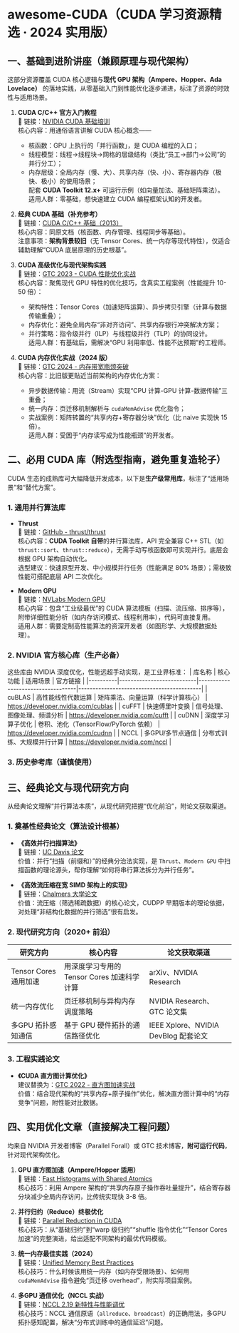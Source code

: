 # awesome-CUDA（CUDA 学习资源精选 · 2024 实用版）


## 一、基础到进阶讲座（兼顾原理与现代架构）
这部分资源覆盖 CUDA 核心逻辑与**现代 GPU 架构（Ampere、Hopper、Ada Lovelace）** 的落地实践，从零基础入门到性能优化逐步递进，标注了资源的时效性与适用场景。

1.  **CUDA C/C++ 官方入门教程**  
    🔗 链接：[NVIDIA CUDA 基础培训](https://developer.nvidia.com/cuda-training)  
    核心内容：用通俗语言讲解 CUDA 核心概念——  
    - 核函数：GPU 上执行的「并行函数」，是 CUDA 编程的入口；  
    - 线程模型：线程→线程块→网格的层级结构（类比“员工→部门→公司”的并行分工）；  
    - 内存层级：全局内存（慢、大）、共享内存（快、小）、寄存器内存（极快、极小）的使用场景；  
    配套 **CUDA Toolkit 12.x+** 可运行示例（如向量加法、基础矩阵乘法）。  
    适用人群：零基础，想快速建立 CUDA 编程框架认知的开发者。

2.  **经典 CUDA 基础（补充参考）**  
    🔗 链接：[CUDA C/C++ 基础（2013）](https://www.olcf.ornl.gov/wp-content/uploads/2013/02/Intro_to_CUDA_C-TS.pdf)  
    核心内容：同原文档（核函数、内存管理、线程同步等基础）。  
    注意事项：**架构背景较旧**（无 Tensor Cores、统一内存等现代特性），仅适合辅助理解“CUDA 底层原理的历史根基”。

3.  **CUDA 高级优化与现代架构实践**  
    🔗 链接：[GTC 2023 - CUDA 性能优化实战](https://www.nvidia.com/en-us/gtc/on-demand/?search=CUDA%20advanced%20optimization)  
    核心内容：聚焦现代 GPU 特性的优化技巧，含真实工程案例（性能提升 10-50 倍）：  
    - 架构特性：Tensor Cores（加速矩阵运算）、异步拷贝引擎（计算与数据传输重叠）；  
    - 内存优化：避免全局内存“非对齐访问”、共享内存银行冲突解决方案；  
    - 并行策略：指令级并行（ILP）与线程级并行（TLP）的协同设计。  
    适用人群：有基础后，需解决“GPU 利用率低、性能不达预期”的工程师。

4.  **CUDA 内存优化实战（2024 版）**  
    🔗 链接：[GTC 2024 - 内存带宽瓶颈突破](https://www.nvidia.com/en-us/gtc/on-demand/?search=CUDA%20memory%20optimization)  
    核心内容：比旧版更贴近当前架构的内存优化方案：  
    - 异步数据传输：用流（Stream）实现“CPU 计算-GPU 计算-数据传输”三重叠；  
    - 统一内存：页迁移机制解析与 `cudaMemAdvise` 优化指令；  
    - 实战案例：矩阵转置的“共享内存+寄存器分块”优化（比 naive 实现快 15 倍）。  
    适用人群：受困于“内存读写成为性能瓶颈”的开发者。


## 二、必用 CUDA 库（附选型指南，避免重复造轮子）
CUDA 生态的成熟库可大幅降低开发成本，以下是**生产级常用库**，标注了“适用场景”和“替代方案”。

### 1. 通用并行算法库
- **Thrust**  
  🔗 链接：[GitHub - thrust/thrust](https://github.com/thrust/thrust)  
  核心内容：**CUDA Toolkit 自带**的并行算法库，API 完全兼容 C++ STL（如 `thrust::sort`、`thrust::reduce`），无需手动写核函数即可实现并行。底层会根据 GPU 架构自动优化。  
  选型建议：快速原型开发、中小规模并行任务（性能满足 80% 场景）；需极致性能可搭配底层 API 二次优化。

- **Modern GPU**  
  🔗 链接：[NVLabs Modern GPU](https://nvlabs.github.io/moderngpu/index.html)  
  核心内容：包含“工业级最优”的 CUDA 算法模板（扫描、流压缩、排序等），附带详细性能分析（如内存访问模式、线程利用率），代码可直接复用。  
  适用人群：需要定制高性能算法的资深开发者（如图形学、大规模数据处理）。

### 2. NVIDIA 官方核心库（生产必备）
这些库由 NVIDIA 深度优化，性能远超手动实现，是工业界标准：
| 库名称   | 核心功能                  | 适用场景                          | 官方链接                                  |
|----------|---------------------------|-----------------------------------|-------------------------------------------|
| cuBLAS   | 高性能线性代数运算        | 矩阵乘法、向量运算（科学计算核心） | https://developer.nvidia.com/cublas       |
| cuFFT    | 快速傅里叶变换            | 信号处理、图像处理、频谱分析      | https://developer.nvidia.com/cufft        |
| cuDNN    | 深度学习算子优化          | 卷积、池化（TensorFlow/PyTorch 依赖） | https://developer.nvidia.com/cudnn      |
| NCCL     | 多GPU/多节点通信          | 分布式训练、大规模并行计算        | https://developer.nvidia.com/nccl         |

### 3. 历史参考库（谨慎使用）
## 三、经典论文与现代研究方向
从经典论文理解“并行算法本质”，从现代研究把握“优化前沿”，附论文获取渠道。

### 1. 奠基性经典论文（算法设计根基）
- **《高效并行扫描算法》**  
  🔗 链接：[UC Davis 论文](http://www.idav.ucdavis.edu/publications/print_pub?pub_id=1041)  
  价值：并行“扫描（前缀和）”的经典分治法实现，是 `Thrust`、`Modern GPU` 中扫描函数的理论源头，帮你理解“如何将串行算法拆分为并行任务”。

- **《高效流压缩在宽 SIMD 架构上的实现》**  
  🔗 链接：[Chalmers 大学论文](http://www.cse.chalmers.se/~uffe/streamcompaction.pdf)  
  价值：流压缩（筛选稀疏数据）的核心论文，CUDPP 早期版本的理论依据，对处理“非结构化数据的并行筛选”很有启发。

### 2. 现代研究方向（2020+ 前沿）
| 研究方向                | 核心内容                          | 论文获取渠道                          |
|-------------------------|-----------------------------------|---------------------------------------|
| Tensor Cores 通用加速   | 用深度学习专用的 Tensor Cores 加速科学计算 | arXiv、NVIDIA Research                |
| 统一内存优化            | 页迁移机制与异构内存调度策略        | NVIDIA Research、GTC 论文集           |
| 多GPU 拓扑感知通信      | 基于 GPU 硬件拓扑的通信路径优化    | IEEE Xplore、NVIDIA DevBlog 配套论文  |

### 3. 工程实践论文
- **《CUDA 直方图计算优化》**  
  建议替换为：[GTC 2022 - 直方图加速实战](https://www.nvidia.com/en-us/gtc/on-demand/?search=CUDA%20histogram%20optimization)  
  价值：结合现代架构的“共享内存+原子操作”优化，解决直方图计算中的“内存竞争”问题，附性能对比数据。


## 四、实用优化文章（直接解决工程问题）
均来自 NVIDIA 开发者博客（Parallel Forall）或 GTC 技术博客，**附可运行代码**，针对现代架构优化。

1.  **GPU 直方图加速（Ampere/Hopper 适用）**  
    🔗 链接：[Fast Histograms with Shared Atomics](https://developer.nvidia.com/blog/fast-histograms-on-gpus-using-shared-memory-and-atomics/)  
    核心技巧：利用 Ampere 架构的“共享内存原子操作吞吐量提升”，结合寄存器分块减少全局内存访问，比传统实现快 3-8 倍。

2.  **并行归约（Reduce）终极优化**  
    🔗 链接：[Parallel Reduction in CUDA](https://developer.nvidia.com/blog/parallel-reduction-in-cuda/)  
    核心技巧：从“基础归约”到“warp 级归约”“shuffle 指令优化”“Tensor Cores 加速”的完整演进，给出适配不同架构的最优代码模板。

3.  **统一内存最佳实践（2024）**  
    🔗 链接：[Unified Memory Best Practices](https://developer.nvidia.com/blog/unified-memory-best-practices-for-cuda/)  
    核心技巧：什么时候该用统一内存（如内存受限场景）、如何用 `cudaMemAdvise` 指令避免“页迁移 overhead”，附实际项目案例。

4.  **多GPU 通信优化（NCCL 实战）**  
    🔗 链接：[NCCL 2.19 新特性与性能调优](https://developer.nvidia.com/blog/nccl-2-19-features-and-performance/)  
    核心技巧：NCCL 通信原语（`allreduce`、`broadcast`）的正确用法，多GPU 拓扑感知配置，解决“分布式训练中的通信延迟”问题。
